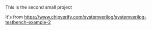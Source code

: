 This is the second small project

It's from https://www.chipverify.com/systemverilog/systemverilog-testbench-example-2
